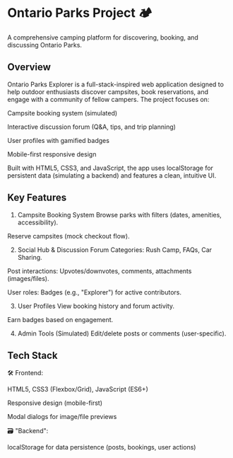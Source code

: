 # Ontario Parks Project 🏕️
A comprehensive camping platform for discovering, booking, and discussing Ontario Parks.

## Overview
Ontario Parks Explorer is a full-stack-inspired web application designed to help outdoor enthusiasts discover campsites, book reservations, and engage with a community of fellow campers. The project focuses on:

Campsite booking system (simulated)

Interactive discussion forum (Q&A, tips, and trip planning)

User profiles with gamified badges

Mobile-first responsive design

Built with HTML5, CSS3, and JavaScript, the app uses localStorage for persistent data (simulating a backend) and features a clean, intuitive UI.

## Key Features
1. Campsite Booking System
Browse parks with filters (dates, amenities, accessibility).

Reserve campsites (mock checkout flow).

2. Social Hub & Discussion Forum
Categories: Rush Camp, FAQs, Car Sharing.

Post interactions: Upvotes/downvotes, comments, attachments (images/files).

User roles: Badges (e.g., "Explorer") for active contributors.

3. User Profiles
View booking history and forum activity.

Earn badges based on engagement.

4. Admin Tools (Simulated)
Edit/delete posts or comments (user-specific).

## Tech Stack
🛠️ Frontend:

HTML5, CSS3 (Flexbox/Grid), JavaScript (ES6+)

Responsive design (mobile-first)

Modal dialogs for image/file previews

🗃️ "Backend":

localStorage for data persistence (posts, bookings, user actions)